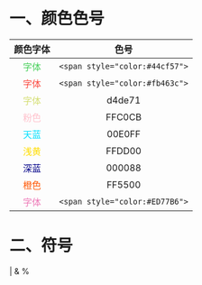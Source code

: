 
# 一、颜色色号

|                 颜色字体                  |               色号               |
| :-----------------------------------: | :----------------------------: |
| <span style="color:#44cf57">字体</span> | `<span style="color:#44cf57">` |
| <span style="color:#fb463c">字体</span> | `<span style="color:#fb463c">` |
| <span style="color:#d4de71">字体</span> |             d4de71             |
| <span style="color:#FFC0CB">粉色</span> |             FFC0CB             |
| <span style="color:#00E0FF">天蓝</span> |             00E0FF             |
| <span style="color:#FFDD00">浅黄</span> |             FFDD00             |
|    <font color="000088">深蓝</font>     |             000088             |
| <span style="color:#FF5500">橙色</span> |             FF5500             |
| <span style="color:#ED77B6">字体</span> | `<span style="color:#ED77B6">` |


# 二、符号

|
&
%
